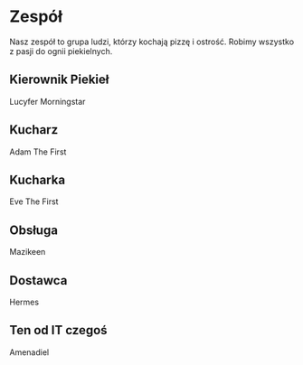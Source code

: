 # Zespół

Nasz zespół to grupa ludzi, którzy kochają pizzę i ostrość. Robimy wszystko z pasji do ognii piekielnych.

## Kierownik Piekieł

Lucyfer Morningstar

## Kucharz

Adam The First

## Kucharka

Eve The First

## Obsługa

Mazikeen

## Dostawca

Hermes

## Ten od IT czegoś

Amenadiel
